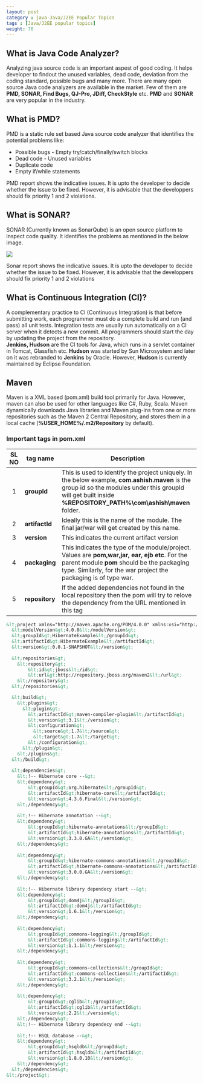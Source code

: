 ```yaml
---
layout: post
category : java-Java/J2EE Popular Topics
tags : [Java/J2EE popular topics]
weight: 70
---
```


## What is Java Code Analyzer?

Analyzing java source code is an important aspest of good coding. It helps developer to findout the unused variables, dead code, deviation from the coding standard, possible bugs and many more. There are many open source Java code analyzers are available in the market. Few of them are **PMD, SONAR, Find Bugs, QJ-Pro, JDiff, CheckStyle** etc. **PMD** and **SONAR** are very popular in the industry.

## What is PMD?

PMD is a static rule set based Java source code analyzer that identifies the potential problems like:


 * Possible bugs - Empty try/catch/finally/switch blocks
 * Dead code - Unused variables
 * Duplicate code
 * Empty if/while statements

PMD report shows the indicative issues. It is upto the developer to decide whether the issue to be fixed. However, it is advisable that the developpers should fix priority 1 and 2 violations.

## What is SONAR?

SONAR (Currently known as SonarQube) is an open source platform to inspect code quality. It identifies the problems as mentioned in the below image.

<img src="https://cloud.githubusercontent.com/assets/11231867/7565993/0190cab2-f812-11e4-8412-8acbc253d291.png"/>

Sonar report shows the indicative issues. It is upto the developer to decide whether the issue to be fixed. However, it is advisable that the developpers should fix priority 1 and 2 violations

## What is Continuous Integration (CI)?

A complementary practice to CI (Continuous Integration) is that before submitting work, each programmer must do a complete build and run (and pass) all unit tests. Integration tests are usually run automatically on a CI server when it detects a new commit. All programmers should start the day by updating the project from the repository.  
**Jenkins, Hudson** are the CI tools for Java, which runs in a servlet container in Tomcat, Glassfish etc. **Hudson** was started by Sun Microsystem and later on it was rebranded to **Jenkins** by Oracle. However, **Hudson** is currently maintained by Eclipse Foundation.

## Maven

Maven is a XML based (pom.xml) build tool primarily for Java. However, maven can also be used for other languages like  C#, Ruby, Scala. Maven dynamically downloads Java libraries and Maven plug-ins from one or more repositories such as the Maven 2 Central Repository, and stores them in a local cache (**%USER_HOME%/.m2/Repository** by default).

### Important tags in pom.xml

SL NO | tag name | Description
:---: | --- | ---
1 | **groupId** | This is used to identify the project uniquely. In the below example, **com.ashish.maven** is the group id so the modules under this groupId will get built inside **%REPOSITORY_PATH%\com\ashish\maven** folder.
2 | **artifactId** | Ideally this is the name of the module. The final jar/war will get created by this name.
3 | **version** | This indicates the current artifact version
4 | **packaging** | This indicates the type of the module/project. Values are **pom,war,jar, ear, ejb etc**. For the parent module **pom** should be the packaging type. Similarly, for the war project the packaging is of type war.
5 | **repository** | If the added dependencies not found in the local repository then the pom will try to relove the dependency from the URL mentioned in this tag

```xml
&lt;project xmlns="http://maven.apache.org/POM/4.0.0" xmlns:xsi="http://www.w3.org/2001/XMLSchema-instance" xsi:schemaLocation="http://maven.apache.org/POM/4.0.0 http://maven.apache.org/xsd/maven-4.0.0.xsd"&gt;
  &lt;modelVersion&gt;4.0.0&lt;/modelVersion&gt;
  &lt;groupId&gt;HibernateExample&lt;/groupId&gt;
  &lt;artifactId&gt;HibernateExample&lt;/artifactId&gt;
  &lt;version&gt;0.0.1-SNAPSHOT&lt;/version&gt;
  
  &lt;repositories&gt;
    &lt;repository&gt;
        &lt;id&gt;jboss&lt;/id&gt;
        &lt;url&gt;http://repository.jboss.org/maven2&lt;/url&gt;
    &lt;/repository&gt;
  &lt;/repositories&gt;

  &lt;build&gt;
    &lt;plugins&gt;
      &lt;plugin&gt;
        &lt;artifactId&gt;maven-compiler-plugin&lt;/artifactId&gt;
        &lt;version&gt;3.1&lt;/version&gt;
        &lt;configuration&gt;
          &lt;source&gt;1.7&lt;/source&gt;
          &lt;target&gt;1.7&lt;/target&gt;
        &lt;/configuration&gt;
      &lt;/plugin&gt;
    &lt;/plugins&gt;
  &lt;/build&gt;
  
  &lt;dependencies&gt;
  	&lt;!-- Hibernate core --&gt;
	&lt;dependency&gt;
        &lt;groupId&gt;org.hibernate&lt;/groupId&gt;
        &lt;artifactId&gt;hibernate-core&lt;/artifactId&gt;
        &lt;version&gt;4.3.6.Final&lt;/version&gt;
    &lt;/dependency&gt;
	
	&lt;!-- Hibernate annotation --&gt;
	&lt;dependency&gt;
		&lt;groupId&gt;hibernate-annotations&lt;/groupId&gt;
		&lt;artifactId&gt;hibernate-annotations&lt;/artifactId&gt;
		&lt;version&gt;3.3.0.GA&lt;/version&gt;
	&lt;/dependency&gt;
 
	&lt;dependency&gt;
		&lt;groupId&gt;hibernate-commons-annotations&lt;/groupId&gt;
		&lt;artifactId&gt;hibernate-commons-annotations&lt;/artifactId&gt;
		&lt;version&gt;3.0.0.GA&lt;/version&gt;
	&lt;/dependency&gt;
	
	&lt;!-- Hibernate library dependecy start --&gt;
	&lt;dependency&gt;
		&lt;groupId&gt;dom4j&lt;/groupId&gt;
		&lt;artifactId&gt;dom4j&lt;/artifactId&gt;
		&lt;version&gt;1.6.1&lt;/version&gt;
	&lt;/dependency&gt;
 
	&lt;dependency&gt;
		&lt;groupId&gt;commons-logging&lt;/groupId&gt;
		&lt;artifactId&gt;commons-logging&lt;/artifactId&gt;
		&lt;version&gt;1.1.1&lt;/version&gt;
	&lt;/dependency&gt;
 
	&lt;dependency&gt;
		&lt;groupId&gt;commons-collections&lt;/groupId&gt;
		&lt;artifactId&gt;commons-collections&lt;/artifactId&gt;
		&lt;version&gt;3.2.1&lt;/version&gt;
	&lt;/dependency&gt;
 
	&lt;dependency&gt;
		&lt;groupId&gt;cglib&lt;/groupId&gt;
		&lt;artifactId&gt;cglib&lt;/artifactId&gt;
		&lt;version&gt;2.2&lt;/version&gt;
	&lt;/dependency&gt;
	&lt;!-- Hibernate library dependecy end --&gt;
	
	&lt;!-- HSQL database --&gt;
	&lt;dependency&gt; 
        &lt;groupId&gt;hsqldb&lt;/groupId&gt; 
        &lt;artifactId&gt;hsqldb&lt;/artifactId&gt; 
        &lt;version&gt;1.8.0.10&lt;/version&gt; 
    &lt;/dependency&gt;
  &lt;/dependencies&gt;
&lt;/project&gt;
```
